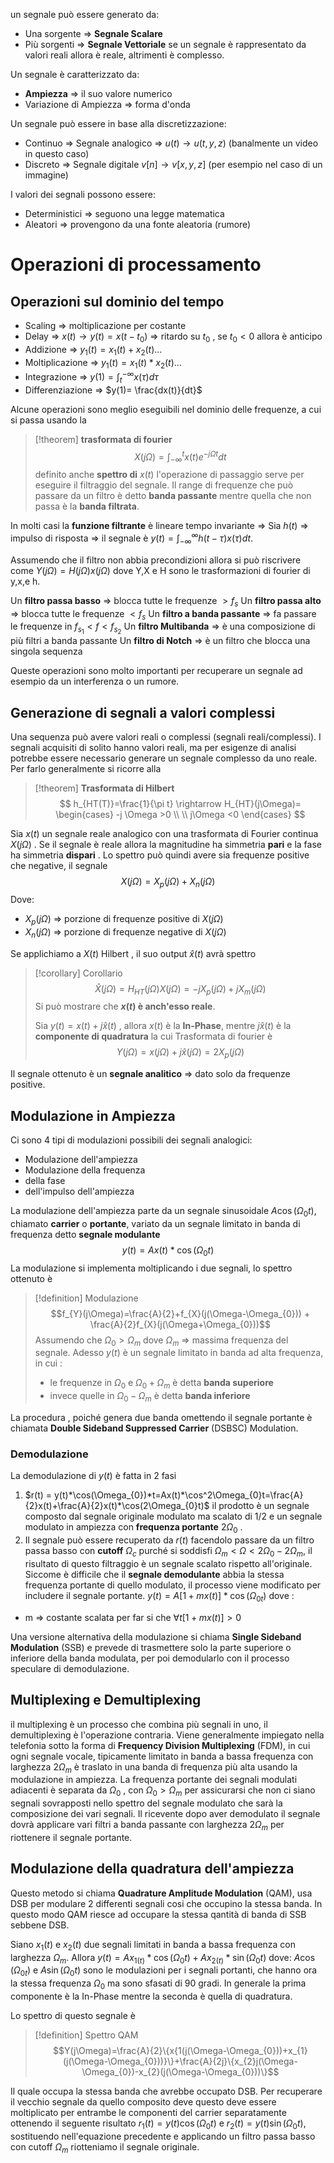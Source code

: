 un segnale può essere generato da:
- Una sorgente => **Segnale Scalare**
- Più sorgenti => **Segnale Vettoriale**
se un segnale è rappresentato da valori reali allora è reale, altrimenti è complesso.

Un segnale è caratterizzato da:
- **Ampiezza** => il suo valore numerico 
- Variazione di Ampiezza => forma d'onda

Un segnale può essere in base alla discretizzazione:
- Continuo => Segnale analogico => $u(t) \rightarrow u(t,y,z)$ (banalmente un video in questo caso)
- Discreto => Segnale digitale $v[n] \rightarrow v[x,y,z]$ (per esempio nel caso di un immagine) 

I valori dei segnali possono essere:
- Deterministici => seguono una legge matematica
- Aleatori => provengono da una fonte aleatoria (rumore)

# Operazioni di processamento
## Operazioni sul dominio del tempo 
- Scaling => moltiplicazione per costante 
- Delay  => $x(t) \rightarrow y(t)=x(t-t_{0})$ => ritardo su $t_{0}$ , se $t_{0} < 0$  allora è anticipo 
- Addizione => $y_{1}(t)= x_{1}(t)+x_{2}(t)\dots$ 
- Moltiplicazione => $y_{1}(t)=x_{1}(t)*x_{2}(t)\dots$
- Integrazione => $y(1)= \int^{-\infty}_{t}x(\tau)d\tau$
- Differenziazione => $y(1)= \frac{dx(t)}{dt}$ 

Alcune operazioni sono meglio eseguibili nel dominio delle frequenze, a cui si passa usando la 
>[!theorem] **trasformata di fourier**
>$$X(j\Omega) = \int^{t}_{-\infty}x(t)e^{-j\Omega t}dt$$
>definito anche **spettro di** $x(t)$ l'operazione di passaggio serve per eseguire il filtraggio del segnale. Il range di frequenze che può passare da un filtro è detto **banda passante** mentre quella che non passa è la **banda filtrata**.



In molti casi la **funzione filtrante** è lineare tempo invariante =>
Sia $h(t)$ => impulso di risposta => il segnale è $y(t)=\int^{\infty}_{-\infty}h(t-\tau)x(\tau)dt$. 

Assumendo che il filtro non abbia precondizioni allora si può riscrivere come $Y(j\Omega)=H(j\Omega)x(j\Omega)$ dove Y,X e H sono le trasformazioni di fourier di y,x,e h. 

Un **filtro passa basso** => blocca tutte le frequenze $>f_{s}$ 
Un **filtro passa alto** => blocca tutte le frequenze $<f_{s}$ 
Un **filtro a banda passante** => fa passare le frequenze in $f_{s_{1}}<f<f_{s_{2}}$ 
Un **filtro Multibanda** => è una composizione di più filtri a banda passante 
Un **filtro di Notch** => è un filtro che blocca una singola sequenza 

Queste operazioni sono molto importanti per recuperare un segnale ad esempio da un interferenza o un rumore. 

## Generazione di segnali a valori complessi

Una sequenza può avere valori reali o complessi (segnali reali/complessi). I segnali acquisiti di solito hanno valori reali, ma per esigenze di analisi potrebbe essere necessario generare un segnale complesso da uno reale. Per farlo generalmente si ricorre alla 

>[!theorem] **Trasformata di Hilbert**  
 >$$
h_{HT(T)}=\frac{1}{\pi t} \rightarrow H_{HT}(j\Omega)= 
\begin{cases}
-j \Omega >0 \\  \\
j\Omega <0
\end{cases}
$$


Sia $x(t)$ un segnale reale analogico con una trasformata di Fourier continua $X(j\Omega)$ .
Se il segnale è reale allora la magnitudine ha simmetria **pari** e  la fase ha simmetria **dispari** . Lo spettro può quindi avere sia frequenze positive che negative, il segnale 
$$
X(j\Omega) = X_{p}(j\Omega)+ X_{n}(j\Omega) 
$$
Dove:
- $X_{p}(j\Omega)$ => porzione di frequenze positive di $X(j\Omega)$  
- $X_{n}(j\Omega)$ => porzione di frequenze negative di $X(j\Omega)$ 

Se applichiamo a $X_{}(t)$ Hilbert , il suo output $\hat{x}(t)$ avrà spettro 
>[!corollary] Corollario
>$$\hat{X}(j\Omega) = H_{HT}(j\Omega)X(j\Omega)= -jX_{p}(j\Omega)+jX_{m}(j\Omega)$$
>Si può mostrare che **$x(t)$ è anch'esso reale**.
>
>Sia $y(t)=x(t)+j\hat{x}(t)$ , allora $x(t)$ è la **In-Phase**, mentre $j\hat{x}(t)$ è la **componente di quadratura** la cui Trasformata di fourier è $$
>Y(j\Omega) =x(j\Omega)+j\hat{x}(j\Omega)=2X_{p}(j\Omega)
$$

Il segnale ottenuto è un **segnale analitico** => dato solo da frequenze positive. 

## Modulazione in Ampiezza 
Ci sono 4 tipi di modulazioni possibili dei segnali analogici: 
- Modulazione dell'ampiezza 
- Modulazione della frequenza 
- della fase 
- dell'impulso dell'ampiezza 

La modulazione dell'ampiezza parte da un segnale sinusoidale $A\cos(\Omega_{0}t)$, chiamato **carrier** o **portante**, variato da un segnale limitato in banda di frequenza detto **segnale modulante** $$y(t)=Ax(t)*\cos(\Omega_{0}t)$$ La modulazione si implementa moltiplicando i due segnali, lo spettro ottenuto è 
>[!definition]  Modulazione 
>$$f_{Y}(j\Omega)=\frac{A}{2}+f_{X}(j(\Omega-\Omega_{0})) + \frac{A}{2}f_{X}(j(\Omega+\Omega_{0}))$$
>Assumendo che $\Omega_{0}>\Omega_{m}$ dove $\Omega_{m}$ => massima frequenza del segnale. Adesso $y(t)$  è un segnale limitato in banda ad alta frequenza, in cui :
>- le frequenze in  $\Omega_{0}$ e $\Omega_{0}+\Omega_{m}$ è detta **banda superiore** 
> - invece quelle in $\Omega_{0}-\Omega_{m}$ è detta **banda inferiore** 

La procedura , poiché genera due banda omettendo il segnale portante è chiamata **Double Sideband Suppressed Carrier** (DSBSC) Modulation. 

### Demodulazione  
La demodulazione di $y(t)$ è fatta in 2 fasi 
1) $r(t) = y(t)*\cos(\Omega_{0})*t=Ax(t)*\cos^2\Omega_{0}t=\frac{A}{2}x(t)+\frac{A}{2}x(t)*\cos(2\Omega_{0}t)$ il prodotto è un segnale composto dal segnale originale modulato ma scalato di 1/2 e un segnale modulato in ampiezza con **frequenza portante** $2\Omega_{0}$ . 
2) Il segnale può essere recuperato da $r(t)$ facendolo passare da un filtro passa basso con **cutoff** $\Omega_{c}$ purché si soddisfi $\Omega_{m}<\Omega<2\Omega_{0}-2\Omega_{m}$, il risultato di questo filtraggio è un segnale scalato rispetto all'originale. 
Siccome è difficile che il **segnale demodulante** abbia la stessa frequenza portante di quello modulato, il processo viene modificato per includere il segnale portante. $y(t)= A[1+mx(t)]*\cos(\Omega_{0t})$ dove :
- m => costante scalata per far si che $\forall t[1+mx(t)]>0$  

Una versione alternativa della modulazione si chiama **Single Sideband Modulation** (SSB) e prevede di trasmettere solo la parte superiore o inferiore della banda modulata, per poi demodularlo con il processo speculare di demodulazione.

## Multiplexing e Demultiplexing 
il multiplexing è un processo che combina più segnali in uno, il demultiplexing è l'operazione contraria. Viene generalmente impiegato nella telefonia sotto la forma di **Frequency Division Multiplexing** (FDM), in cui ogni segnale vocale, tipicamente limitato in banda a bassa frequenza con larghezza $2\Omega_{m}$ è traslato in una banda di frequenza più alta usando la modulazione in ampiezza. La frequenza portante dei segnali modulati adiacenti è separata da $\Omega_{0}$ , con $\Omega_{0} > \Omega_{m}$ per assicurarsi che non ci siano segnali sovrapposti nello spettro del segnale modulato che sarà la composizione dei vari segnali.  Il ricevente dopo aver demodulato il segnale dovrà applicare vari filtri a banda passante con larghezza $2\Omega_{m}$ per riottenere il segnale portante.

## Modulazione della quadratura dell'ampiezza 

Questo metodo si chiama **Quadrature Amplitude Modulation** (QAM), usa DSB per modulare 2 differenti segnali cosi che occupino la stessa banda. In questo modo QAM riesce ad occupare la stessa qantità di banda di SSB sebbene DSB. 

Siano $x_{1}(t)$ e $x_{2}(t)$ due segnali limitati in banda a bassa frequenza con larghezza $\Omega_{m}$. Allora $y(t)= Ax_{1(t)}*\cos(\Omega_{0}t)+ Ax_{2(t)}*\sin(\Omega_{0}t)$ dove: $A\cos(\Omega_{0t})$ e $A\sin(\Omega_{0}t)$ sono le modulazioni per i segnali portanti, che hanno ora la stessa frequenza $\Omega_{0}$ ma sono sfasati di 90 gradi. In generale la prima componente è la In-Phase mentre la seconda è quella di quadratura.

Lo spettro di questo segnale è 
>[!definition] Spettro  QAM
>$$Y(j\Omega)=\frac{A}{2}\{x{1(j(\Omega-\Omega_{0}))+x_{1}(j(\Omega-\Omega_{0}))}\}+\frac{A}{2j}\{x_{2}j(\Omega-\Omega_{0})-x_{2}(j(\Omega-\Omega_{0}))\}$$

Il quale occupa la stessa banda che avrebbe occupato DSB. Per recuperare il vecchio segnale da quello composito deve questo deve essere moltiplicato per entrambe le componenti del carrier separatamente ottenendo il seguente risultato 
$r_{1}(t)=y(t)\cos(\Omega_{0}t)$ e $r_{2}(t)=y(t)\sin(\Omega_{0}t)$, sostituendo nell'equazione precedente e applicando un filtro passa basso con cutoff $\Omega_{m}$ riotteniamo il segnale originale.
